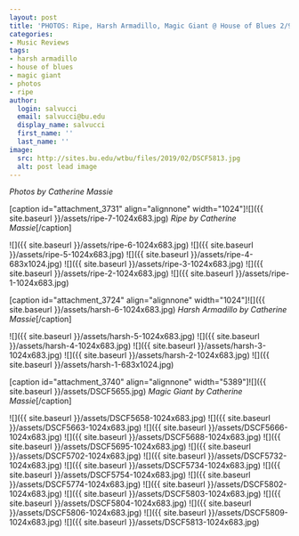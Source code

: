 ```yaml
---
layout: post
title: 'PHOTOS: Ripe, Harsh Armadillo, Magic Giant @ House of Blues 2/9'
categories:
- Music Reviews
tags:
- harsh armadillo
- house of blues
- magic giant
- photos
- ripe
author:
  login: salvucci
  email: salvucci@bu.edu
  display_name: salvucci
  first_name: ''
  last_name: ''
image:
  src: http://sites.bu.edu/wtbu/files/2019/02/DSCF5813.jpg
  alt: post lead image
---
```


_Photos by Catherine Massie_

\[caption id="attachment\_3731" align="alignnone" width="1024"\]![]({{ site.baseurl }}/assets/ripe-7-1024x683.jpg) _Ripe by Catherine Massie_\[/caption\]

![]({{ site.baseurl }}/assets/ripe-6-1024x683.jpg) ![]({{ site.baseurl }}/assets/ripe-5-1024x683.jpg) ![]({{ site.baseurl }}/assets/ripe-4-683x1024.jpg) ![]({{ site.baseurl }}/assets/ripe-3-1024x683.jpg) ![]({{ site.baseurl }}/assets/ripe-2-1024x683.jpg) ![]({{ site.baseurl }}/assets/ripe-1-1024x683.jpg)

\[caption id="attachment\_3724" align="alignnone" width="1024"\]![]({{ site.baseurl }}/assets/harsh-6-1024x683.jpg) _Harsh Armadillo by Catherine Massie_\[/caption\]

![]({{ site.baseurl }}/assets/harsh-5-1024x683.jpg) ![]({{ site.baseurl }}/assets/harsh-4-1024x683.jpg) ![]({{ site.baseurl }}/assets/harsh-3-1024x683.jpg) ![]({{ site.baseurl }}/assets/harsh-2-1024x683.jpg) ![]({{ site.baseurl }}/assets/harsh-1-683x1024.jpg)

\[caption id="attachment\_3740" align="alignnone" width="5389"\]![]({{ site.baseurl }}/assets/DSCF5655.jpg) _Magic Giant by Catherine Massie_\[/caption\]

![]({{ site.baseurl }}/assets/DSCF5658-1024x683.jpg) ![]({{ site.baseurl }}/assets/DSCF5663-1024x683.jpg) ![]({{ site.baseurl }}/assets/DSCF5666-1024x683.jpg) ![]({{ site.baseurl }}/assets/DSCF5688-1024x683.jpg) ![]({{ site.baseurl }}/assets/DSCF5695-1024x683.jpg) ![]({{ site.baseurl }}/assets/DSCF5702-1024x683.jpg) ![]({{ site.baseurl }}/assets/DSCF5732-1024x683.jpg) ![]({{ site.baseurl }}/assets/DSCF5734-1024x683.jpg) ![]({{ site.baseurl }}/assets/DSCF5754-1024x683.jpg) ![]({{ site.baseurl }}/assets/DSCF5774-1024x683.jpg) ![]({{ site.baseurl }}/assets/DSCF5802-1024x683.jpg) ![]({{ site.baseurl }}/assets/DSCF5803-1024x683.jpg) ![]({{ site.baseurl }}/assets/DSCF5804-1024x683.jpg) ![]({{ site.baseurl }}/assets/DSCF5806-1024x683.jpg) ![]({{ site.baseurl }}/assets/DSCF5809-1024x683.jpg) ![]({{ site.baseurl }}/assets/DSCF5813-1024x683.jpg)